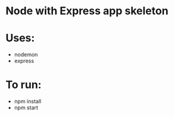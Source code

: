 # Node with Express app skeleton
<h1>Uses:</h1>
<ul>
<li>nodemon</li>
<li>express</li>
</ul>
<h1>To run:</h1>
<ul>
<li>npm install</li>
<li>npm start</li>
</ul>